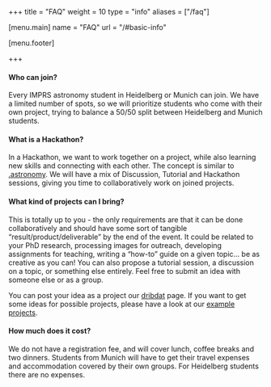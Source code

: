 +++
title = "FAQ"
weight = 10
type = "info"
aliases = ["/faq"]

[menu.main]
  name = "FAQ"
  url = "/#basic-info"

[menu.footer]

+++

#### Who can join?

Every IMPRS astronomy student in Heidelberg or Munich can join. We have a limited number of spots, so we will prioritize students who come with their own project, trying to balance a 50/50 split between Heidelberg and Munich students.


#### What is a Hackathon?

In a Hackathon, we want to work together on a project, while also learning new skills and connecting with each other. The concept is similar to [.astronomy](https://www.dotastronomy.com). We will have a mix of Discussion, Tutorial and Hackathon sessions, giving you time to collaboratively work on joined projects.


#### What kind of projects can I bring?

This is totally up to you - the only requirements are that it can be done collaboratively and should have some sort of tangible “result/product/deliverable” by the end of the event. It could be related to your PhD research, processing images for outreach, developing assignments for teaching, writing a “how-to” guide on a given topic… be as creative as you can! You can also propose a tutorial session, a discussion on a topic, or something else entirely. Feel free to submit an idea with someone else or as a group.

You can post your idea as a project our [dribdat](https://live.imprs-astro-hackathon.de) page. If you want to get some ideas for possible projects, please have a look at our [example projects](https://live.imprs-astro-hackathon.de/event/1).


#### How much does it cost?

We do not have a registration fee, and will cover lunch, coffee breaks and two dinners. Students from Munich will have to get their travel expenses and accommodation covered by their own groups. For Heidelberg students there are no expenses.

